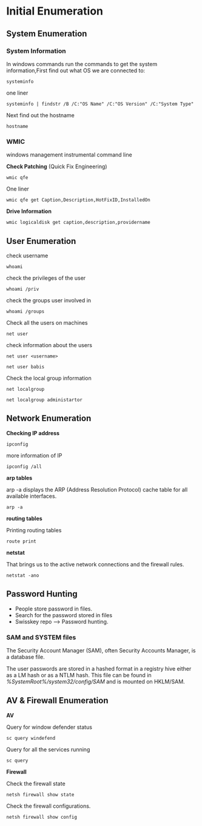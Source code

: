 # Initial Enumeration

## System Enumeration
### System Information

In windows commands run the commands to get the system information,First find out what OS we are connected to:

```
systeminfo
```

one liner

```
systeminfo | findstr /B /C:"OS Name" /C:"OS Version" /C:"System Type"
```

 Next find out the hostname
 
```
hostname
```

### WMIC 

windows management instrumental command line 

**Check Patching** (Quick Fix Engineering)

```
wmic qfe
```

One liner

```
wmic qfe get Caption,Description,HotFixID,InstalledOn
```


**Drive Information**

```
wmic logicaldisk get caption,description,providername
```

## User Enumeration

check username

```
whoami
```

check the privileges of the user

```
whoami /priv
```

check the groups user involved in

```
whoami /groups
```

Check all the users on machines

```
net user
```

check information about the users 

```
net user <username>
```

```
net user babis
```

Check the local group information

```
net localgroup
```

```
net localgroup administartor
```

## Network Enumeration

**Checking IP address**

```
ipconfig
```

more information of IP

```
ipconfig /all
```

**arp tables**

arp -a displays the ARP  (Address Resolution Protocol) cache table for all available interfaces.

```
arp -a
```

**routing tables**

Printing routing tables

```
route print
```

**netstat**

That brings us to the active network connections and the firewall rules.

```
netstat -ano
```
   
## Password Hunting

- People store password in files.
- Search for the password stored in files
- Swisskey repo --> Password hunting.
### SAM and SYSTEM files

The Security Account Manager (SAM), often Security Accounts Manager, is a database file. 

The user passwords are stored in a hashed format in a registry hive either as a LM hash or as a NTLM hash. This file can be found in *%SystemRoot%/system32/config/SAM* and is mounted on HKLM/SAM.

## AV & Firewall Enumeration

**AV**

Query for window defender status

```
sc query windefend
```


Query for all the services running

```
sc query
```

**Firewall**

Check the firewall state 

```
netsh firewall show state
```

Check the firewall configurations.

```
netsh firewall show config
```
